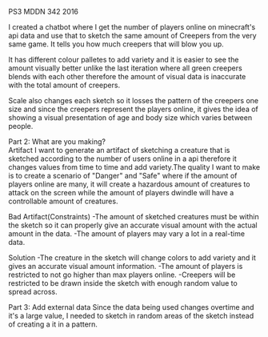 PS3 MDDN 342 2016

I created a chatbot where I get the number of players online on minecraft's api data and use that to sketch the same amount of Creepers from the very same game. It tells you how much creepers that will blow you up. 

It has different colour palletes to add variety and it is easier to see the amount visually better unlike the last iteration where all green creepers blends with each other therefore the amount of visual data is inaccurate with the total amount of creepers. 

Scale also changes each sketch so it losses the pattern of the creepers one size and since the creepers represent the players online, it gives the idea of showing a visual presentation of age and body size which varies between people.


Part 2:	What are you making?	
Artifact
I want to generate an artifact of sketching a creature that is sketched according to the number of users online in a api therefore it changes values from time to time and add variety.The quality I want to make is to create a scenario of "Danger" and "Safe" where if the amount of players online are many, it will create a hazardous amount of creatures to attack on the screen while the amount of players dwindle will have a controllable amount of creatures.

Bad Artifact(Constraints)
-The amount of sketched creatures must be within the sketch so it can properly give an accurate visual amount with the actual amount in the data. 
-The amount of players may vary a lot in a real-time data.

Solution 
-The creature in the sketch will change colors to add variety and it gives an accurate visual amount information.
-The amount of players is restricted to not go higher than max players online.
-Creepers will be restricted to be drawn inside the sketch with enough random value to spread across.

Part 3:	Add	external data
Since the data being used changes overtime and it's a large value, I needed to sketch in random areas of the sketch instead of creating a it in a pattern.

 	